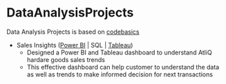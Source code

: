 # DataAnalysisProjects
Data Analysis Projects is based on [codebasics](https://github.com/codebasics/DataAnalysisProjects)
- Sales Insights ([Power BI](https://app.powerbi.com/links/ppJIODKXzZ?ctid=9fa4f438-b1e6-473b-803f-86f8aedf0dec&pbi_source=linkShare) | SQL | [Tableau](https://public.tableau.com/views/Sales_Insight_16775650381330/Dashboard1?:language=en-US&:display_count=n&:origin=viz_share_link))
  - Designed a Power BI and Tableau dashboard to understand AtliQ hardare goods sales trends
  - This effective dashboard can help customer to understand the data as well as trends to make informed decision for next transactions
